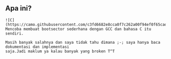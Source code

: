 ## Apa ini?

    ![C](https://camo.githubusercontent.com/c3fd6682e8cca0f7c262a00f94ef0f65cadd0c8470669a2d7d6f3614e81b10c2/68747470733a2f2f696d672e736869656c64732e696f2f62616467652f632d2532333030353939432e7376673f7374796c653d666f722d7468652d6261646765266c6f676f3d63266c6f676f436f6c6f723d7768697465)
    Mencoba membuat bootsector sederhana dengan GCC dan bahasa C itu sendiri.

    Masih banyak salahnya dan saya tidak tahu dimana ;-; saya hanya baca dokumentasi dan implementasi
    saja.Jadi maklum ya kalau banyak yang broken T^T